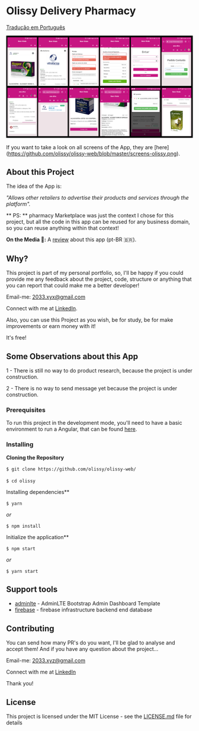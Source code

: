 


# Olissy Delivery Pharmacy

[Tradução em Português](https://github.com/olissy/olissy-web/blob/master/README-pt-br.md)

![Preview-Screens](https://github.com/olissy/olissy-web/blob/master/screens-olissy.png)

If you want to take a look on all screens of the App, they are [here]
(https://github.com/olissy/olissy-web/blob/master/screens-olissy.png).

## About this Project

The idea of the App is:

_"Allows other retailers to advertise their products and services through the platform"._

** PS: ** pharmacy Marketplace was just the context I chose for this project, but all the code in this app can be reused for any business domain, so you can reuse anything within that context!

**On the Media 🤩:** A [review](https://github.com/olissy/olissy-web/blob/master/screens-olissy.png) about this app (pt-BR 🇧🇷).

## Why?

This project is part of my personal portfolio, so, I'll be happy if you could provide me any feedback about the project, code, structure or anything that you can report that could make me a better developer!

Email-me: 2033.xyx@gmail.com

Connect with me at [LinkedIn](https://www.linkedin.com/in/saulomcchelsom/).

Also, you can use this Project as you wish, be for study, be for make improvements or earn money with it!

It's free!

## Some Observations about this App

1 - There is still no way to do product research, because the project is under construction.

2 - There is no way to send message yet because the project is under construction.

### Prerequisites

To run this project in the development mode, you'll need to have a basic environment to run a Angular, that can be found [here](https://angular.io/start).

### Installing

**Cloning the Repository**

```
$ git clone https://github.com/olissy/olissy-web/

$ cd olissy
```

Installing dependencies**

```
$ yarn
```

_or_

```
$ npm install
```

Initialize the application**

```
$ npm start
```

_or_

```
$ yarn start
```

## Support tools

- [adminlte](https://adminlte.io/themes/AdminLTE/index2.html) - AdminLTE Bootstrap Admin Dashboard Template
- [firebase](https://firebase.google.com/?hl=pt-BR) - firebase infrastructure backend end database

## Contributing

You can send how many PR's do you want, I'll be glad to analyse and accept them! And if you have any question about the project...

Email-me: 2033.xyz@gmail.com

Connect with me at [LinkedIn](https://www.linkedin.com/in/saulomcchelsom/)

Thank you!

## License

This project is licensed under the MIT License - see the [LICENSE.md](https://github.com/caifnet/olissy/edit/master/LICENSE) file for details
